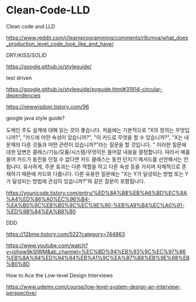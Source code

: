 # Clean-Code-LLD
Clean code and LLD


https://www.reddit.com/r/learnprogramming/comments/r8cmva/what_does_production_level_code_look_like_and_have/

DRY/KISS/SOLID 

https://google.github.io/styleguide/

test driven

https://google.github.io/styleguide/pyguide.html#31914-circular-dependencies

https://newwisdom.tistory.com/96

google java style guide?

도메인 주도 설계에 대해 읽는 것이 좋습니다. 처음에는 기본적으로 "X의 정의는 무엇입니까?", "카드에 어떤 속성이 있습니까?", "이 카드로 무엇을 할 수 있습니까?", "X는 내 문제의 다른 것들과 어떤 관련이 있습니까?"라는 질문을 할 것입니다. " 이러한 질문에 대한 답변은 클래스/기능/모듈/시스템/무엇이든 들어갈 내용을 결정합니다. 따라서 예를 들어 카드가 동전을 던질 수 없다면 카드 클래스는 동전 던지기 메서드를 선언해서는 안 됩니다. 유사하게, 주문 효과는 다른 역할을 하고 다른 속성 등을 가지며 자체적으로 존재하기 때문에 카드와 다릅니다. 다른 유용한 질문에는 "X는 Y가 달성되는 방법 또는 Y가 달성되는 방법에 관심이 있습니까?"와 같은 질문이 포함됩니다.

https://younicode.tistory.com/entry/%ED%8A%B8%EB%A6%BD%EC%8A%A4%ED%86%A0%EC%96%B4-%EA%B0%9C%EB%B0%9C%EC%9E%90-%EB%A9%B4%EC%A0%91-%ED%9B%84%EA%B8%B0

DDD

https://12bme.tistory.com/522?category=744863

https://www.youtube.com/watch?v=johqw9kSIWM&ab_channel=%EC%BD%94%EB%93%9C%EC%97%86%EB%8A%94%ED%94%84%EB%A1%9C%EA%B7%B8%EB%9E%98%EB%B0%8D

How to Ace the Low-level Design Interviews


https://www.udemy.com/course/low-level-system-design-an-interview-perspective/




